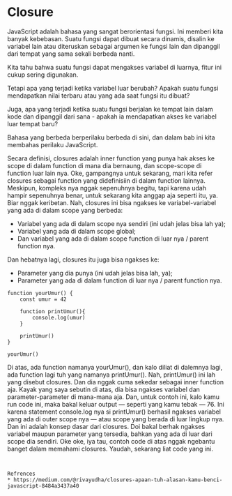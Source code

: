 # Closure

JavaScript adalah bahasa yang sangat berorientasi fungsi. Ini memberi kita banyak kebebasan. Suatu fungsi dapat dibuat secara dinamis, disalin ke variabel lain atau diteruskan sebagai argumen ke fungsi lain dan dipanggil dari tempat yang sama sekali berbeda nanti.

Kita tahu bahwa suatu fungsi dapat mengakses variabel di luarnya, fitur ini cukup sering digunakan.

Tetapi apa yang terjadi ketika variabel luar berubah? Apakah suatu fungsi mendapatkan nilai terbaru atau yang ada saat fungsi itu dibuat?

Juga, apa yang terjadi ketika suatu fungsi berjalan ke tempat lain dalam kode dan dipanggil dari sana - apakah ia mendapatkan akses ke variabel luar tempat baru?

Bahasa yang berbeda berperilaku berbeda di sini, dan dalam bab ini kita membahas perilaku JavaScript.

Secara definisi, closures adalah inner function yang punya hak akses ke scope di dalam function di mana dia bernaung, dan scope-scope di function luar lain nya.
Oke, gampangnya untuk sekarang, mari kita refer closures sebagai function yang didefinisiin di dalam function lainnya. Meskipun, kompleks nya nggak sepenuhnya begitu, tapi karena udah hampir sepenuhnya benar, untuk sekarang kita anggap aja seperti itu, ya. Biar nggak keribetan.
Nah, closures ini bisa ngakses ke variabel-variabel yang ada di dalam scope yang berbeda:

* Variabel yang ada di dalam scope nya sendiri (ini udah jelas bisa lah ya);
* Variabel yang ada di dalam scope global;
* Dan variabel yang ada di dalam scope function di luar nya / parent function nya.

Dan hebatnya lagi, closures itu juga bisa ngakses ke:

* Parameter yang dia punya (ini udah jelas bisa lah, ya);
* Parameter yang ada di dalam function di luar nya / parent function nya.

```
function yourUmur() {
    const umur = 42

    function printUmur(){
        console.log(umur)
    }

    printUmur()
}

yourUmur()
```

Di atas, ada function namanya yourUmur(), dan kalo diliat di dalemnya lagi, ada function lagi tuh yang namanya printUmur(). Nah, printUmur() ini lah yang disebut closures. Dan dia nggak cuma sekedar sebagai inner function aja. Kayak yang saya sebutin di atas, dia bisa ngakses variabel dan parameter-parameter di mana-mana aja.
Dan, untuk contoh ini, kalo kamu run code ini, maka bakal keluar output — seperti yang kamu tebak — 76. Ini karena statement console.log nya si printUmur() berhasil ngakses variabel yang ada di outer scope nya — atau scope yang berada di luar lingkup nya.
Dan ini adalah konsep dasar dari closures. Doi bakal berhak ngakses variabel maupun parameter yang tersedia, bahkan yang ada di luar dari scope dia sendiri.
Oke oke, iya tau, contoh code di atas nggak ngebantu banget dalam memahami closures.
Yaudah, sekarang liat code yang ini.

```


Refrences
* https://medium.com/@rivayudha/closures-apaan-tuh-alasan-kamu-benci-javascript-8484a3437a40